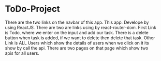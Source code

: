 # ToDo-Project
There are the two links on the navbar of this app. 
This app. Develope by using ReactJS. 
There are two are links using by react-router-dom. 
First Link is Todo, where we enter on the input and add our task. 
There is a delete button when task is added, if we want to delete then delete that task.
Other Link is ALL Users which show the details of users when we click on it its show by call the api. 
There are two pages on that page which show two apis for all users.
